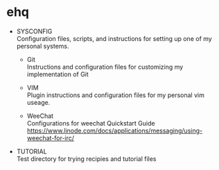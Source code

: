 # ehq

- SYSCONFIG  
  Configuration files, scripts, and instructions for setting up one of my personal systems.

  * Git  
    Instructions and configuration files for customizing my implementation of Git

  * VIM  
    Plugin instructions and configuration files for my personal vim useage.

  * WeeChat  
    Configurations for weechat
    Quickstart Guide https://www.linode.com/docs/applications/messaging/using-weechat-for-irc/

- TUTORIAL  
  Test directory for trying recipies and tutorial files
